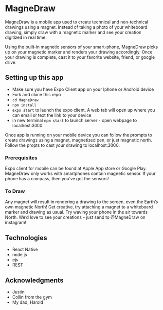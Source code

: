 # MagneDraw

MagneDraw is a mobile app used to create technical and non-technical drawings using a magnet. Instead of taking a photo of your whiteboard drawing, simply draw with a magnetic marker and see your creation digitized in real time.

Using the built-in magnetic sensors of your smart-phone, MagneDraw picks up on your magnetic marker and renders your drawing accordingly. Once your drawing is complete, cast it to your favorite website, friend, or google drive.

## Setting up this app
 * Make sure you have Expo Client app on your Iphone or Android device
 * Fork and clone this repo
 * `cd MagneDraw`
 * `npm install`
 * `expo start` to launch the expo client. A web tab will open up where you can email or text the link to your device
 * in new terminal `npm start` to launch server - open webpage to localhost:3000
 
 Once app is running on your mobile device you can follow the prompts to create drawings using a magnet, magnetized pen, or just magnetic north. Follow the propts to cast your drawing to localhost:3000.

### Prerequisites

Expo client for mobile can be found at Apple App store or Google Play. 
MagneDraw only works with smartphones contain magnetic sensor. If your phone has a compass, then you’ve got the sensors!

### To Draw

Any magnet will result in rendering a drawing to the screen, even the Earth’s own magnetic North! Get creative, try attaching a magnet to a whiteboard marker and drawing as usual. Try waving your phone in the air towards North. We’d love to see your creations - just send to @MagneDraw on instagram!

## Technologies 
* React Native
* node.js
* ejs
* REST

## Acknowledgments

* Justin 
* Collin from the gym
* My dad, Harold 


